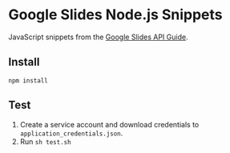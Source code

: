 # Google Slides Node.js Snippets

JavaScript snippets from the [Google Slides API Guide](https://developers.google.com/slides/how-tos/overview).

## Install

`npm install`

## Test

1. Create a service account and download credentials to `application_credentials.json`.
1. Run `sh test.sh`
